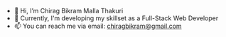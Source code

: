- 👋 Hi, I’m Chirag Bikram Malla Thakuri
- 🌱 Currently, I'm developing my skillset as a Full-Stack Web Developer
- 📫 You can reach me via email: chiragbikram@gmail.com 

<!---
chiragthakuri/chiragthakuri is a ✨ special ✨ repository because its `README.md` (this file) appears on your GitHub profile.
You can click the Preview link to take a look at your changes.
--->
